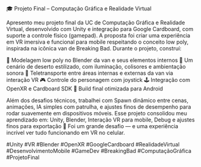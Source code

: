 🎓 Projeto Final – Computação Gráfica e Realidade Virtual

Apresento meu projeto final da UC de Computação Gráfica e Realidade Virtual, desenvolvido com Unity e integração para Google Cardboard, com suporte a controle físico (gamepad).
A proposta foi criar uma experiência em VR imersiva e funcional para mobile respeitando o conceito low poly, inspirada na icônica van de Breaking Bad. Durante o projeto, construí:

🚐 Modelagem low poly no Blender da van e seus elementos internos
🌄 Um cenário de deserto estilizado, com iluminação, colisores e ambientação sonora
🧠 Teletransporte entre áreas internas e externas da van via interação VR
🎮 Controle do personagem com joystick
🕹️ Integração com OpenXR e Cardboard SDK
📱 Build final otimizada para Android

Além dos desafios técnicos, trabalhei com Spawn dinâmico entre cenas, animações, IA simples com patrulha, e ajustes finos de desempenho para rodar suavemente em dispositivos móveis.
Esse projeto consolidou meu aprendizado em: Unity, Blender, Interação VR para mobile, Debug e ajustes finos para exportação
🚀 Foi um grande desafio — e uma experiência incrível ver tudo funcionando em VR no celular.

#Unity #VR #Blender #OpenXR #GoogleCardboard #RealidadeVirtual #DesenvolvimentoMobile #GameDev #BreakingBad #ComputaçãoGráfica #ProjetoFinal
